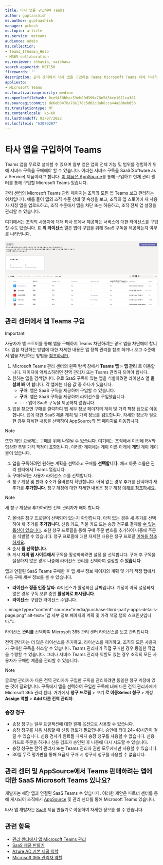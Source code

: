 ```yaml
---
title: 타사 앱을 구입하여 Teams
author: guptaashish
ms.author: guptaashish
manager: prkosh
ms.topic: article
ms.service: msteams
audience: admin
ms.collection:
- Teams_ITAdmin_Help
- M365-collaboration
ms.reviewer: chhavib, vaibhava
search.appverid: MET150
f1keywords: ''
description: 관리 센터에서 타사 앱을 구입하는 Teams Microsoft Teams 대해 자세히 알아보습니다.
appliesto:
- Microsoft Teams
ms.localizationpriority: medium
ms.openlocfilehash: 0ce9458bbec59eb80d399a78e5d3bce1611ca381
ms.sourcegitcommit: de6eb0478a79e178c5d02cdab8cca44a88beb853
ms.translationtype: MT
ms.contentlocale: ko-KR
ms.lasthandoff: 03/07/2022
ms.locfileid: "63070207"
---
```

# <a name="purchase-third-party-apps-for-teams"></a>타사 앱을 구입하여 Teams

Teams 앱을 무료로 설치할 수 있으며 일부 앱은 앱의 전체 기능 및 범위를 경험하기 위해 서비스 구독을 구매해야 할 수 있습니다. 이러한 서비스 구독을 SaaS(Software as a Service) 제품이라고 합니다. [이 제품은 AppSource](https://appsource.microsoft.com/)를 통해 구입하고 현재 관리 센터를 통해 구입할 Microsoft Teams 있습니다.

관리 [센터](manage-apps.md)의 Microsoft Teams 관리 페이지는 조직의 모든 앱 Teams 보고 관리하는 위치입니다. 예를 들어 앱의 조직 수준 상태 및 속성을 보고, 조직의 앱 스토어에 새 사용자 지정 앱을 업로드하고, 조직 수준에서 앱을 차단 또는 허용하고, 조직 전체 앱 설정을 관리할 수 있습니다.

여기에서는 조직의 사용자에 대해 타사 앱에서 제공하는 서비스에 대한 라이선스를 구입할 수도 있습니다. 표 **의 라이선스** 열은 앱이 구입을 위해 SaaS 구독을 제공하는지 여부를 나타냅니다.

![구매 라이선스의 스크린샷은 앱 페이지를 관리합니다.](media/manage-apps-new-page.png)

## <a name="purchase-apps-in-the-teams-admin-center"></a>관리 센터에서 앱 Teams 구입

> [!IMPORTANT]
> 사용자가 앱 스토어를 통해 앱을 구매하지 Teams 차단하려는 경우 앱을 차단해야 합니다. 앱을 차단하는 방법에 대한 자세한 내용은 앱 정책 관리를 참조 [](app-policies.md) 하거나 오그 수준에서 앱을 차단하는 방법을 [참조하세요](manage-apps.md#allow-and-block-apps).

1. Microsoft Teams 관리 센터의 왼쪽 탐색 창에서 **Teams 앱** > **앱 관리** 로 이동합니다. 페이지에 액세스하려면 전역 관리자 또는 Teams 관리자 되어야 합니다.
2. 원하는 앱을 검색합니다. 유료 SaaS 구독이 있는 앱을 식별하려면 라이선스 열 **을 살펴 봐** 야 합니다. 각 앱에는 다음 값 중 하나가 있습니다.
    - **구매**: 앱은 SaaS 구독을 제공하며 구입할 수 있습니다.  
    - **구매**: 앱은 SaaS 구독을 제공하며 라이선스를 구입했습니다.
    - **- -** : 앱이 SaaS 구독을 제공하지 않습니다.
3. 앱을 찾으면 구매를 클릭하여 앱  세부 정보 페이지의 계획 및  가격 책정 탭으로 이동합니다. 앱에 대한 SaaS 제품 계획 및 가격 정보를 검토합니다. 자세한 정보가 필요한 경우 자세한 내용을 선택하여  [AppSource](https://appsource.microsoft.com/)의 앱 페이지로 이동합니다.

> [!NOTE]
> 또한 개인 요금제는 구매를 위해 나열될 수 있습니다. 여기에는 조직에서 이전에 ISV와 협상한 특별 가격 책정이 포함됩니다. 이러한 계획에는 계획 이름 아래에 **개인** 계획 레이블이 있습니다.

4. 앱을 구독하려면 원하는 계획을 선택하고 구매를 **선택합니다**. 체크 아웃 흐름은 관리 센터에서 Teams 열립니다.
5. 구매하려는 사용자 라이선스 수를 선택합니다.
6. 청구 계정 및 판매 주소가 올바른지 확인합니다. 아직 없는 경우 추가를 선택하여 새 추가를 **추가합니다**. 청구 계정에 대한 자세한 내용은 청구 계정 [이해를 참조하세요](/microsoft-365/commerce/manage-billing-accounts).

> [!NOTE]
> 새 청구 계정을 추가하려면 전역 관리자가 해야 합니다.

7. 올바른 청구 프로필이 선택되어 있는지 확인합니다. 아직 없는 경우 새 추가를 선택하여 새 추가를 **추가합니다**. 신용 카드, 직불 카드 또는 송장 청구로 결제할 [수 있는 옵션이 있습니다](#invoice-billing). 또한 청구 프로필을 통해 구매 주문 번호를 추가하여 나중에 주문을 식별할 수 있습니다. 청구 프로필에 대한 자세한 내용은 청구 프로필 [이해를 참조하세요](/microsoft-365/commerce/billing-and-payments/manage-billing-profiles).
8. 순서 **를 선택합니다**.
9. 게시 **자의 웹 사이트에서** 구독을 활성화하려면 설정 을 선택합니다. 구매 후 구독을 설정하지 않은 경우 나중에 라이선스 관리를 선택하여 설정할 **수 있습니다**.

앱과 연결된 SaaS Teams 구매한 후 앱 세부 정보 페이지의 계획 및 가격 책정 탭에서 다음 구매 세부 정보를 볼 수 있습니다.

- **라이선스 정품 인증 날짜**: 라이선스가 활성화된 날짜입니다. 계정이 아직 설정되지 않은 경우 구독 보류 중인 **활성화로 표시됩니다**.
- **라이선스**: 구입한 라이선스 수입니다.

:::image type="content" source="media/purchase-third-party-apps-details-page.png" alt-text="앱 세부 정보 페이지의 계획 및 가격 책정 탭의 스크린샷입니다.":::

라이선스 **관리를** 선택하여 Microsoft 365 관리 센터 라이선스를 보고 관리합니다.

전역 관리자는 더 많은 라이선스를 추가하고, 라이선스를 제거하고, 조직의 모든 사용자가 구매한 구독을 취소할 수 있습니다. Teams 관리자가 직접 구매한 경우 동일한 작업을 수행할 수 있습니다. 그러나 서비스 Teams 관리자 역할도 있는 경우 조직의 모든 사용자가 구매한 제품을 관리할 수 있습니다.

> [!NOTE]
> 글로벌 관리자가 다른 전역 관리자가 구입한 구독을 관리하려면 동일한 청구 계정에 있는 것이 필요합니다. 구독에서 앱을 선택하여 구입한 구독에 대해 다른 전역 관리자에게 Microsoft 365 관리 센터. 거기에서 **청구 프로필** >  보기 **로 이동Select 청구** >  계정 **Assign 역할** > **Add 다른 전역 관리자**.

### <a name="invoice-billing"></a>송장 청구

- 송장 청구는 일부 트랜잭션에 대한 결제 옵션으로 사용할 수 있습니다.
- 송장 청구를 처음 사용할 때 신용 검토가 필요합니다. 승인에 최대 24~48시간이 걸릴 수 있습니다. 신용 검사가 완료될 때까지 송장 청구를 사용할 수 없습니다. 신용 카드로 주문을 하거나 신용 검토가 승인된 후 나중에 다시 시도할 수 있습니다.
- 송장 청구는 전역 관리자 또는 Teams 관리자 권한 모두에서만 사용할 수 있습니다.
- 30일 무료 평가판을 통해 요금제 구매 시 청구서 청구를 사용할 수 없습니다.

## <a name="have-a-saas-offer-for-a-teams-app-that-you-want-to-list-and-sell-in-the-microsoft-teams-admin-center-and-appsource"></a>관리 센터 및 AppSource에서 Teams 판매하려는 앱에 대한 SaaS Microsoft Teams 있나요?

개발자는 해당 앱과 연결된 SaaS Teams 수 있습니다. 이러한 제안은 파트너 센터를 [](https://partner.microsoft.com) 통해 게시되어 조직에서 [AppSource](https://appsource.microsoft.com/) 및 관리 센터를 통해 Microsoft Teams 있습니다.

타사 앱 개발자는 [SaaS](/azure/marketplace/partner-center-portal/create-new-saas-offer) 제품 만들기로 이동하여 자세한 정보를 볼 수 있습니다.

## <a name="related-topics"></a>관련 항목

- [관리 센터에서 앱 Microsoft Teams 관리](manage-apps.md)
- [SaaS 제품 만들기](/azure/marketplace/partner-center-portal/create-new-saas-offer)
- [Azure AD 기본 제공 역할](/azure/active-directory/roles/permissions-reference)
- [Microsoft 365 관리자 역할](/microsoft-365/admin/add-users/about-admin-roles)